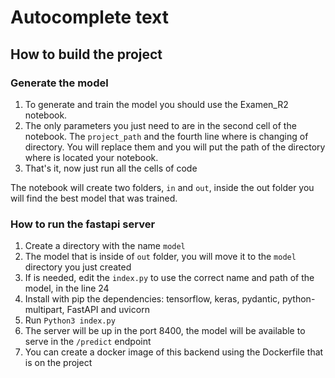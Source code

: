 # Autocomplete text

## How to build the project

### Generate the model
1. To generate and train the model you should use the Examen_R2 notebook.
2.  The only parameters you just need to are in the second cell of the notebook. The `project_path` and the fourth line where is changing of directory. You will replace them and you will put the path of the directory where is located your notebook. 
3. That's it, now just run all the cells of code

The notebook will create two folders, `in` and `out`, inside the out folder you will find the best model that was trained.

### How to run the fastapi server
1. Create a directory with the name `model`
2. The model that is inside of `out` folder, you will move it to the `model` directory you just created 
3. If is needed, edit the `index.py` to use the correct name and path of the model, in the line 24
4. Install with pip the dependencies: tensorflow, keras, pydantic, python-multipart, FastAPI and uvicorn
5. Run `Python3 index.py`
6. The server will be up in the port 8400, the model will be available to serve in the `/predict` endpoint
7. You can create a docker image of this backend using the Dockerfile that is on the project
